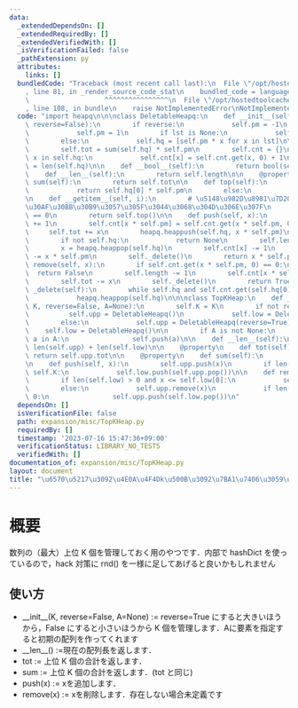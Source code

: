```yaml
---
data:
  _extendedDependsOn: []
  _extendedRequiredBy: []
  _extendedVerifiedWith: []
  _isVerificationFailed: false
  _pathExtension: py
  attributes:
    links: []
  bundledCode: "Traceback (most recent call last):\n  File \"/opt/hostedtoolcache/Python/3.11.4/x64/lib/python3.11/site-packages/onlinejudge_verify/documentation/build.py\"\
    , line 81, in _render_source_code_stat\n    bundled_code = language.bundle(\n\
    \                   ^^^^^^^^^^^^^^^^\n  File \"/opt/hostedtoolcache/Python/3.11.4/x64/lib/python3.11/site-packages/onlinejudge_verify/languages/python.py\"\
    , line 108, in bundle\n    raise NotImplementedError\nNotImplementedError\n"
  code: "import heapq\n\n\nclass DeletableHeapq:\n    def __init__(self, lst=None,\
    \ reverse=False):\n        if reverse:\n            self.pm = -1\n        else:\n\
    \            self.pm = 1\n        if lst is None:\n            self.hq = []\n\
    \        else:\n            self.hq = [self.pm * x for x in lst]\n\n        heapq.heapify(self.hq)\n\
    \        self.tot = sum(self.hq) * self.pm\n        self.cnt = {}\n        for\
    \ x in self.hq:\n            self.cnt[x] = self.cnt.get(x, 0) + 1\n        self.length\
    \ = len(self.hq)\n\n    def __bool__(self):\n        return bool(self.hq)\n\n\
    \    def __len__(self):\n        return self.length\n\n    @property\n    def\
    \ sum(self):\n        return self.tot\n\n    def top(self):\n        if self.hq:\n\
    \            return self.hq[0] * self.pm\n        else:\n            return None\n\
    \n    def __getitem__(self, i):\n        # \u5148\u982D\u8981\u7D20\u306B\u30A2\
    \u30AF\u30BB\u30B9\u3057\u305F\u3044\u3068\u304D\u306E\u307F\n        assert i\
    \ == 0\n        return self.top()\n\n    def push(self, x):\n        self.length\
    \ += 1\n        self.cnt[x * self.pm] = self.cnt.get(x * self.pm, 0) + 1\n   \
    \     self.tot += x\n        heapq.heappush(self.hq, x * self.pm)\n\n    def pop(self):\n\
    \        if not self.hq:\n            return None\n        self.length -= 1\n\
    \        x = heapq.heappop(self.hq)\n        self.cnt[x] -= 1\n        self.tot\
    \ -= x * self.pm\n        self._delete()\n        return x * self.pm\n\n    def\
    \ remove(self, x):\n        if self.cnt.get(x * self.pm, 0) == 0:\n          \
    \  return False\n        self.length -= 1\n        self.cnt[x * self.pm] -= 1\n\
    \        self.tot -= x\n        self._delete()\n        return True\n\n    def\
    \ _delete(self):\n        while self.hq and self.cnt.get(self.hq[0], 0) == 0:\n\
    \            heapq.heappop(self.hq)\n\n\nclass TopKHeap:\n    def __init__(self,\
    \ K, reverse=False, A=None):\n        self.K = K\n        if not reverse:\n  \
    \          self.upp = DeletableHeapq()\n            self.low = DeletableHeapq(reverse=True)\n\
    \        else:\n            self.upp = DeletableHeapq(reverse=True)\n        \
    \    self.low = DeletableHeapq()\n\n        if A is not None:\n            for\
    \ a in A:\n                self.push(a)\n\n    def __len__(self):\n        return\
    \ len(self.upp) + len(self.low)\n\n    @property\n    def tot(self):\n       \
    \ return self.upp.tot\n\n    @property\n    def sum(self):\n        return self.upp.sum\n\
    \n    def push(self, x):\n        self.upp.push(x)\n        if len(self.upp) >\
    \ self.K:\n            self.low.push(self.upp.pop())\n\n    def remove(self, x):\n\
    \        if len(self.low) > 0 and x <= self.low[0]:\n            self.low.remove(x)\n\
    \        else:\n            self.upp.remove(x)\n            if len(self.low) >\
    \ 0:\n                self.upp.push(self.low.pop())\n"
  dependsOn: []
  isVerificationFile: false
  path: expansion/misc/TopKHeap.py
  requiredBy: []
  timestamp: '2023-07-16 15:47:36+09:00'
  verificationStatus: LIBRARY_NO_TESTS
  verifiedWith: []
documentation_of: expansion/misc/TopKHeap.py
layout: document
title: "\u6570\u5217\u3092\u4E0A\u4F4Dk\u500B\u3092\u7BA1\u7406\u3059\u308B\u3084\u3064"
---
```


# 概要
数列の（最大）上位 K 個を管理しておく用のやつです．内部で hashDict を使っているので，hack 対策に rnd() を一様に足してあげると良いかもしれません

## 使い方

- \_\_init\_\_(K, reverse=False, A=None) := reverse=True にすると大きいほうから，False にすると小さいほうから K 個を管理します．Aに要素を指定すると初期の配列を作ってくれます
- \_\_len\_\_() :=現在の配列長を返します．
- tot := 上位 K 個の合計を返します．
- sum := 上位 K 個の合計を返します．(tot と同じ)
- push(x) := xを追加します．
- remove(x) := xを削除します．存在しない場合未定義です
